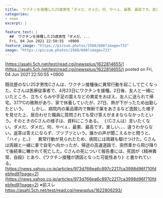 ```yaml
---
title:  ワクチンを接種した25歳男性「ダメだ、ダメだ。何、やべぇ、最悪、最高です。楽しい、違う」と言い死亡  ★4  
categories:
- news
excerpt: |
  
feature_text: |
  ##  ワクチンを接種した25歳男性「ダメだ、...
  Fri, 04 Jun 2021 22:50:55  +0900
feature_image: "https://picsum.photos/2560/600?image=733"
image: "https://picsum.photos/2560/600?image=733"
---
```


[https://asahi.5ch.net/test/read.cgi/newsplus/1622814655/](https://asahi.5ch.net/test/read.cgi/newsplus/1622814655/)
posted on Fri, 04 Jun 2021 22:50:55  +0900

<!--more-->

既往歴のない25才男性Cさんは、ワクチン接種後に異常行動を起こして亡くなった。Cさんは医療従事者で、4月23日にワクチンを接種。2日後、友人と一緒にいたところ、立ちくらみや手足の震えなどの異変をおぼえ、友人に送られて帰宅。37.1℃の微熱があり、家で休養していたが、27日、熱が下がったため出勤したという。 　しかし、病院内の薬品庫内で無断で薬をあさるなど逸脱した様子を見せた上、居合わせた職員に質問されても受け答えがままならなかったという。そのときのCさんの様子は、資料にこうある。 《（Cさんは）言いたくない。ダメだ、ダメだ。何、やべぇ、最悪、最高です。楽しい、、、違うわからない。返答は答えにならず、ブツブツという。誰かの声が聞こえるかと問うと、「ハイ」と。》 　異常行動が見られたため、病院には両親も駆けつけた。Cさんは両親と一緒に車で自宅へ向かったが、帰途の高速道路で、突然車から飛び降りて後続車に轢かれて死亡した。Cさんの死について報告書には、死因が《精神異常、自殺》とあり、《ワクチン接種が誘因となった可能性あり》と書かれている。 [https://news.yahoo.co.jp/articles/973d766ea6c897c2217ca3998d96f710fdebfed9?page=2](https://news.yahoo.co.jp/articles/973d766ea6c897c2217ca3998d96f710fdebfed9?page=2) ※前スレ https://asahi.5ch.net/test/read.cgi/newsplus/1622806293/
